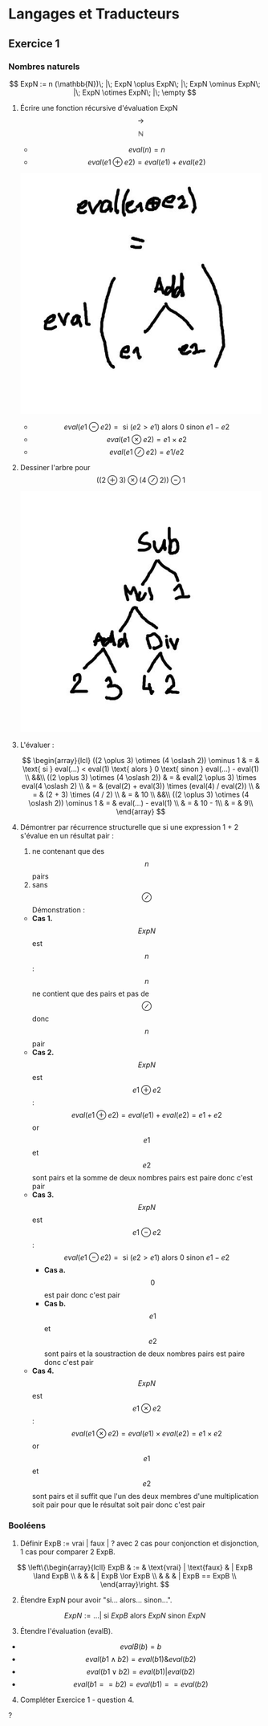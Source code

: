 # Langages et Traducteurs

## Exercice 1

### Nombres naturels

$$
ExpN := n (\mathbb{N})\; |\; ExpN \oplus ExpN\; |\; ExpN \ominus ExpN\; |\; ExpN \otimes ExpN\; |\; \empty
$$

1. Écrire une fonction récursive d'évaluation ExpN $$\rightarrow$$ $$\mathbb{N}$$

   - $$eval(n) = n$$
   - $$eval(e1 \oplus e2) = eval(e1) + eval(e2)$$

    ![Arbre](img/1-exo1.jpg)

   - $$eval(e1 \ominus e2) = \text{ si } (e2 > e1) \text{ alors } 0 \text{ sinon } e1 - e2$$
   - $$eval(e1 \otimes e2) = e1 \times e2$$
   - $$eval(e1 \oslash e2) = e1 / e2$$

2. Dessiner l'arbre pour $$((2 \oplus 3) \otimes (4 \oslash 2)) \ominus 1$$

    ![Arbre](img/1-exo2.jpg)

3. L'évaluer :

    $$
    \begin{array}{lcl}
    ((2 \oplus 3) \otimes (4 \oslash 2)) \ominus 1 & = & \text{ si } eval(...) < eval(1) \text{ alors } 0 \text{ sinon } eval(...) - eval(1) \\
    &&\\
    ((2 \oplus 3) \otimes (4 \oslash 2)) & = & eval(2 \oplus 3) \times eval(4 \oslash 2) \\
    & = & (eval(2) + eval(3)) \times (eval(4) / eval(2)) \\
    & = & (2 + 3) \times (4 / 2) \\
    & = & 10 \\
    &&\\
    ((2 \oplus 3) \otimes (4 \oslash 2)) \ominus 1 & = & eval(...) - eval(1) \\
    & = & 10 - 1\\
    & = & 9\\
    \end{array}
    $$

4. Démontrer par récurrence structurelle que si une expression 1 + 2 s'évalue en un résultat pair :
      1. ne contenant que des $$n$$ pairs
      2. sans $$\oslash$$
   Démonstration :
      - **Cas 1.** $$ExpN$$ est $$n$$ : $$n$$ ne contient que des pairs et pas de $$\oslash$$ donc $$n$$ pair
      - **Cas 2.** $$ExpN$$ est $$e1 \oplus e2$$ : $$eval(e1 \oplus e2) = eval(e1) + eval(e2) = e1 + e2$$ or $$e1$$ et $$e2$$ sont pairs et la somme de deux nombres pairs est paire donc c'est pair
      - **Cas 3.** $$ExpN$$ est $$e1 \ominus e2$$ : $$eval(e1 \ominus e2) = \text{ si } (e2 > e1) \text{ alors } 0 \text{ sinon } e1 - e2$$
        - **Cas a.** $$0$$ est pair donc c'est pair
        - **Cas b.** $$e1$$ et $$e2$$ sont pairs et la soustraction de deux nombres pairs est paire donc c'est pair
      - **Cas 4.** $$ExpN$$ est $$e1 \otimes e2$$ : $$eval(e1 \otimes e2) = eval(e1) \times eval(e2) = e1 \times e2$$ or $$e1$$ et $$e2$$ sont pairs et il suffit que l'un des deux membres d'une multiplication soit pair pour que le résultat soit pair donc c'est pair

### Booléens

1. Définir ExpB := vrai | faux | ? avec 2 cas pour conjonction et disjonction, 1 cas pour comparer 2 ExpB.

  $$
  \left\{\begin{array}{lcll}
  ExpB & := & \text{vrai} | \text{faux} & | ExpB \land ExpB \\
  & & & | ExpB \lor ExpB \\
  & & & | ExpB == ExpB \\
  \end{array}\right.
  $$

2. Étendre ExpN pour avoir "si... alors... sinon...".

  $$
  ExpN := \dots | \text{ si } ExpB \text{ alors } ExpN \text{ sinon } ExpN
  $$

3. Étendre l'évaluation (evalB).

- $$evalB(b) = b$$
- $$eval(b1 \land b2) = eval(b1) \& eval(b2)$$
- $$eval(b1 \lor b2) = eval(b1) | eval(b2)$$
- $$eval(b1 ==  b2) = eval(b1) == eval(b2)$$

4. Compléter Exercice 1 - question 4.

?
